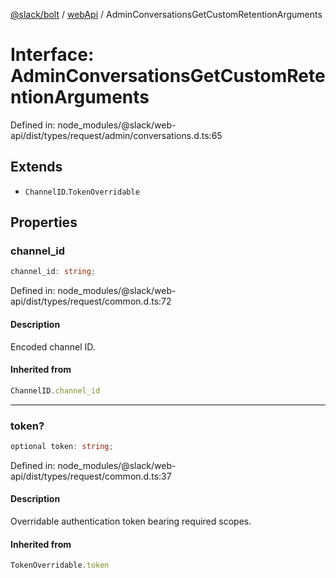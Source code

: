 [@slack/bolt](../../../../index.md) / [webApi](../index.md) / AdminConversationsGetCustomRetentionArguments

# Interface: AdminConversationsGetCustomRetentionArguments

Defined in: node\_modules/@slack/web-api/dist/types/request/admin/conversations.d.ts:65

## Extends

- `ChannelID`.`TokenOverridable`

## Properties

### channel\_id

```ts
channel_id: string;
```

Defined in: node\_modules/@slack/web-api/dist/types/request/common.d.ts:72

#### Description

Encoded channel ID.

#### Inherited from

```ts
ChannelID.channel_id
```

***

### token?

```ts
optional token: string;
```

Defined in: node\_modules/@slack/web-api/dist/types/request/common.d.ts:37

#### Description

Overridable authentication token bearing required scopes.

#### Inherited from

```ts
TokenOverridable.token
```
